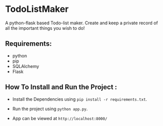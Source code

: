 # TodoListMaker
A python-flask based Todo-list maker. Create and keep a private record of all the important things you wish to do!


## Requirements:

* python
* pip
* SQLAlchemy
* Flask

## How To Install and Run the Project :


* Install the Dependencies using `pip install -r requirements.txt`.

* Run the project using `python app.py`.

* App can be viewed at `http://localhost:8000/`
